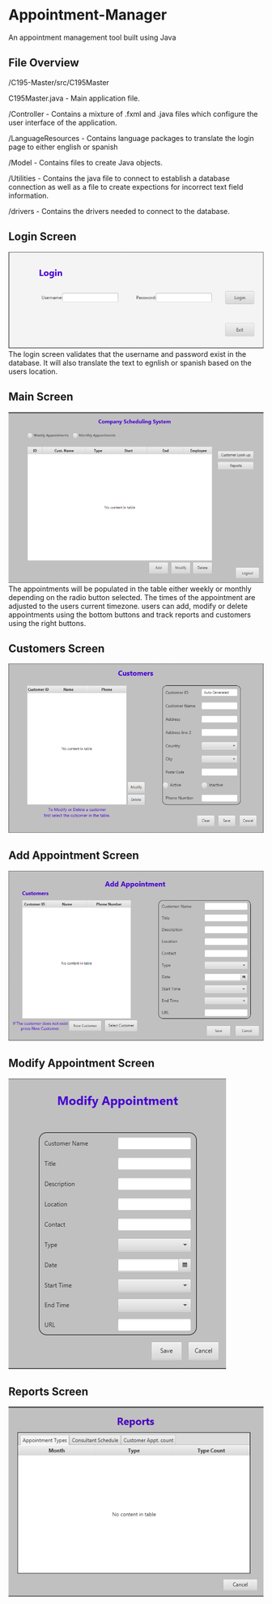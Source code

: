 # Appointment-Manager
An appointment management tool built using Java </br>

## File Overview </br>
/C195-Master/src/C195Master </br>

 C195Master.java - Main application file.
 
 /Controller - Contains a mixture of .fxml and .java files which configure the user interface of the application.
 
 /LanguageResources - Contains language packages to translate the login page to either english or spanish
 
 /Model - Contains files to create Java objects.
 
 /Utilities - Contains the java file to connect to establish a database connection as well as a file to create expections for incorrect text field information.
 
 /drivers - Contains the drivers needed to connect to the database.
 

## Login Screen </br>
 ![alt text](https://github.com/Aaron-Artz/Appointment-Manager/blob/main/Appointment-Manager-Pictures/LoginScreen.PNG?raw=true)</br>
 The login screen validates that the username and password exist in the database. It will also translate the text to egnlish or spanish based on the users location.
 
## Main Screen </br>
 ![alt text](https://github.com/Aaron-Artz/Appointment-Manager/blob/main/Appointment-Manager-Pictures/MainScreen.PNG?raw=true)</br>
 The appointments will be populated in the table either weekly or monthly depending on the radio button selected. The times of the appointment are adjusted to the users current timezone. users can add, modify or delete appointments using the bottom buttons and track reports and customers using the right buttons.

## Customers Screen </br>
 ![alt text](https://github.com/Aaron-Artz/Appointment-Manager/blob/main/Appointment-Manager-Pictures/CustomerScreen.PNG?raw=true)</br>

## Add Appointment Screen </br>
 ![alt text](https://github.com/Aaron-Artz/Appointment-Manager/blob/main/Appointment-Manager-Pictures/AddAppointmentScreen.PNG?raw=true)</br>

## Modify Appointment Screen </br>
 ![alt text](https://github.com/Aaron-Artz/Appointment-Manager/blob/main/Appointment-Manager-Pictures/ModifyAppointmentScreen.PNG?raw=true)</br>

## Reports Screen </br>
 ![alt text](https://github.com/Aaron-Artz/Appointment-Manager/blob/main/Appointment-Manager-Pictures/ReportsScreen.PNG?raw=true)</br>

